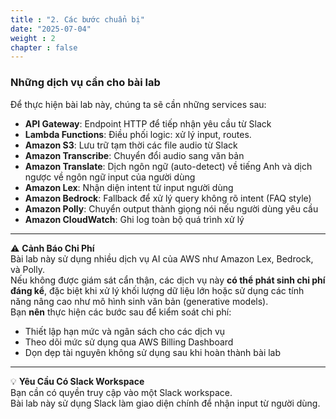 ```yaml
---
title : "2. Các bước chuẩn bị"
date: "2025-07-04" 
weight : 2
chapter : false
---
```

### Những dịch vụ cần cho bài lab

Để thực hiện bài lab này, chúng ta sẽ cần những services sau:

- **API Gateway**: Endpoint HTTP để tiếp nhận yêu cầu từ Slack
- **Lambda Functions**: Điều phối logic: xử lý input, routes.
- **Amazon S3**: Lưu trữ tạm thời các file audio từ Slack
- **Amazon Transcribe**: Chuyển đổi audio sang văn bản
- **Amazon Translate**: Dịch ngôn ngữ (auto-detect) về tiếng Anh và dịch ngược về ngôn ngữ input của người dùng
- **Amazon Lex**: Nhận diện intent từ input người dùng
- **Amazon Bedrock**: Fallback để xử lý query không rõ intent (FAQ style)
- **Amazon Polly**: Chuyển output thành giọng nói nếu người dùng yêu cầu
- **Amazon CloudWatch**: Ghi log toàn bộ quá trình xử lý

---

⚠️ **Cảnh Báo Chi Phí**  
Bài lab này sử dụng nhiều dịch vụ AI của AWS như Amazon Lex, Bedrock, và Polly.  
Nếu không được giám sát cẩn thận, các dịch vụ này **có thể phát sinh chi phí đáng kể**, đặc biệt khi xử lý khối lượng dữ liệu lớn hoặc sử dụng các tính năng nâng cao như mô hình sinh văn bản (generative models).  
Bạn **nên** thực hiện các bước sau để kiểm soát chi phí:

- Thiết lập hạn mức và ngân sách cho các dịch vụ
- Theo dõi mức sử dụng qua AWS Billing Dashboard
- Dọn dẹp tài nguyên không sử dụng sau khi hoàn thành bài lab

---

💡 **Yêu Cầu Có Slack Workspace**  
Bạn cần có quyền truy cập vào một Slack workspace.  
Bài lab này sử dụng Slack làm giao diện chính để nhận input từ người dùng.
